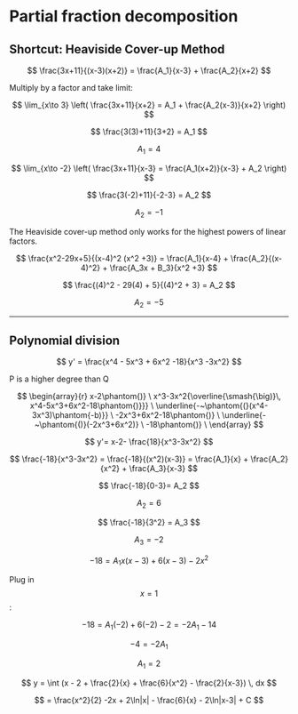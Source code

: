 # Partial fraction decomposition
## Shortcut: Heaviside Cover-up Method

$$ 
\frac{3x+11}{(x-3)(x+2)} = \frac{A_1}{x-3} + \frac{A_2}{x+2} 
$$

Multiply by a factor and take limit:

$$
\lim_{x\to 3} \left( \frac{3x+11}{x+2} = A_1 + \frac{A_2(x-3)}{x+2} \right) 
$$

$$
\frac{3(3)+11}{3+2} = A_1 
$$

$$
 A_1 = 4 
$$

$$ 
\lim_{x\to -2} \left( \frac{3x+11}{x-3} = \frac{A_1(x+2)}{x-3} + A_2 \right) 
$$

$$ 
\frac{3(-2)+11}{-2-3} = A_2 
$$

$$
A_2 = -1 
$$

The Heaviside cover-up method only works for the highest powers of linear factors.

$$ 
\frac{x^2-29x+5}{(x-4)^2 (x^2 +3)} = \frac{A_1}{x-4} + \frac{A_2}{(x-4)^2} + \frac{A_3x + B_3}{x^2 +3} 
$$

$$
\frac{(4)^2 - 29(4) + 5}{(4)^2 + 3} = A_2 
$$

$$
A_2 = -5 
$$

---
## Polynomial division

$$
y' = \frac{x^4 - 5x^3 + 6x^2 -18}{x^3 -3x^2} 
$$

P is a higher degree than Q

$$
\begin{array}{r}
x-2\phantom{)} \
x^3-3x^2{\overline{\smash{\big)}\, x^4-5x^3+6x^2-18\phantom{)}}} \
\underline{-~\phantom{(}(x^4-3x^3)\phantom{-b)}} \
-2x^3+6x^2-18\phantom{)} \
\underline{-~\phantom{()}(-2x^3+6x^2)} \
-18\phantom{)} \
\end{array} 
$$

$$
y'= x-2- \frac{18}{x^3-3x^2} 
$$

$$
\frac{-18}{x^3-3x^2} = \frac{-18}{(x^2)(x-3)} = \frac{A_1}{x} + \frac{A_2}{x^2} + \frac{A_3}{x-3} 
$$

$$
\frac{-18}{0-3}= A_2 
$$

$$ 
A_2 = 6 
$$

$$ 
\frac{-18}{3^2} = A_3 
$$

$$ 
A_3 = -2 
$$

$$ 
-18 = A_1x(x-3) + 6(x-3) - 2x^2 
$$

Plug in $$x=1$$:

$$ 
-18 = A_1(-2) + 6(-2) - 2 = -2A_1 - 14 
$$

$$ 
-4 = -2A_1 
$$

$$ 
A_1=2 
$$

$$ 
y = \int (x - 2 + \frac{2}{x} + \frac{6}{x^2} - \frac{2}{x-3}) \, dx 
$$

$$
= \frac{x^2}{2} -2x + 2\ln|x| - \frac{6}{x} - 2\ln|x-3| + C 
$$